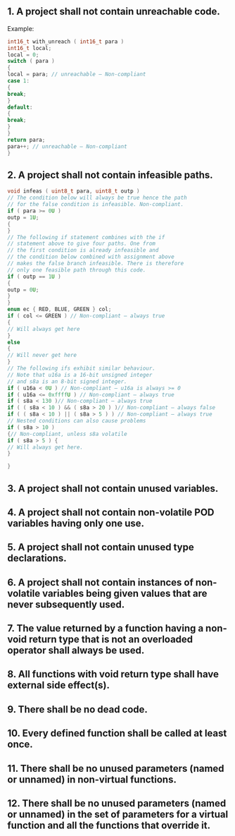 
##  1. A project shall not contain unreachable code. 
Example:
```cpp
int16_t with_unreach ( int16_t para )
int16_t local;
local = 0;
switch ( para )
{
local = para; // unreachable – Non-compliant
case 1:
{
break;
}
default:
{
break;
}
}
return para;
para++; // unreachable – Non-compliant
}
```
##  2. A project shall not contain infeasible paths.
```cpp
void infeas ( uint8_t para, uint8_t outp )
// The condition below will always be true hence the path
// for the false condition is infeasible. Non-compliant.
if ( para >= 0U )
outp = 1U;
{
}
// The following if statement combines with the if
// statement above to give four paths. One from
// the first condition is already infeasible and
// the condition below combined with assignment above
// makes the false branch infeasible. There is therefore
// only one feasible path through this code.
if ( outp == 1U )
{
outp = 0U;
}
}
enum ec { RED, BLUE, GREEN } col;
if ( col <= GREEN ) // Non-compliant – always true
{
// Will always get here
}
else
{
// Will never get here
}
// The following ifs exhibit similar behaviour.
// Note that u16a is a 16-bit unsigned integer
// and s8a is an 8-bit signed integer.
if ( u16a < 0U ) // Non-compliant – u16a is always >= 0
if ( u16a <= 0xffffU ) // Non-compliant – always true
if ( s8a < 130 )// Non-compliant – always true
if ( ( s8a < 10 ) && ( s8a > 20 ) )// Non-compliant – always false
if ( ( s8a < 10 ) || ( s8a > 5 ) ) // Non-compliant – always true
// Nested conditions can also cause problems
if ( s8a > 10 )
{// Non-compliant, unless s8a volatile
if ( s8a > 5 ) {
// Will always get here.
}

}
````
##  3. A project shall not contain unused variables.
##  4. A project shall not contain non-volatile POD variables having only one use.
##  5. A project shall not contain unused type declarations.
##  6. A project shall not contain instances of non-volatile variables being given values that are never subsequently used.
##  7. The value returned by a function having a non-void return type that is not an overloaded operator shall always be used.
##  8. All functions with void return type shall have external side effect(s).
##  9. There shall be no dead code.
##  10. Every defined function shall be called at least once.
##  11. There shall be no unused parameters (named or unnamed) in non-virtual functions.
##  12. There shall be no unused parameters (named or unnamed) in the set of parameters for a virtual function and all the functions that override it.


